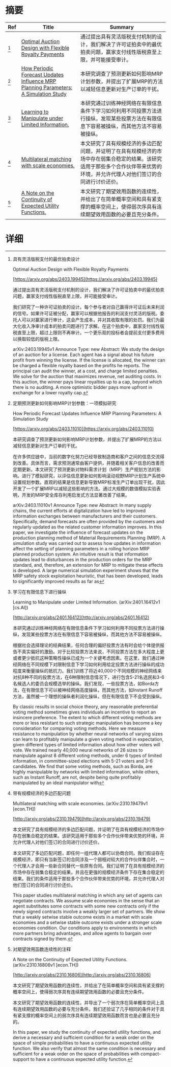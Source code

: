 # 摘要

| Ref | Title | Summary |
| --- | --- | --- |
| [^1] | [Optimal Auction Design with Flexible Royalty Payments](https://arxiv.org/abs/2403.19945) | 通过提出具有灵活版税支付机制的设计，我们解决了许可证拍卖中的最优拍卖问题，赢家支付线性版税直至上限，并可能接受审计。 |
| [^2] | [How Periodic Forecast Updates Influence MRP Planning Parameters: A Simulation Study](https://arxiv.org/abs/2403.11010) | 本研究调查了预测更新如何影响MRP计划参数，并提出了扩展MRP的方法以减轻信息更新对生产订单的干扰。 |
| [^3] | [Learning to Manipulate under Limited Information.](http://arxiv.org/abs/2401.16412) | 本研究通过训练神经网络在有限信息条件下学习如何利用不同投票方法进行操纵，发现某些投票方法在有限信息下容易被操纵，而其他方法不容易被操纵。 |
| [^4] | [Multilateral matching with scale economies.](http://arxiv.org/abs/2310.19479) | 本文研究了具有规模经济的多边匹配问题，并证明了在具有规模经济的市场中存在弱集合稳定的结果。该研究适用于那些多个合作伙伴带来优势的环境，并允许代理人对他们签订的合同进行讨价还价。 |
| [^5] | [A Note on the Continuity of Expected Utility Functions.](http://arxiv.org/abs/2310.16806) | 本文研究了期望效用函数的连续性，并给出了在简单概率空间和具有紧支撑的概率空间上，使得弱次序具有连续期望效用函数的必要且充分条件。 |

# 详细

[^1]: 具有灵活版税支付的最优拍卖设计

    Optimal Auction Design with Flexible Royalty Payments

    [https://arxiv.org/abs/2403.19945](https://arxiv.org/abs/2403.19945)

    通过提出具有灵活版税支付机制的设计，我们解决了许可证拍卖中的最优拍卖问题，赢家支付线性版税直至上限，并可能接受审计。

    

    我们研究了一种许可证拍卖的设计。每个参与者对自己赢得许可证后未来利润的信号。如果许可证被分配，赢家可以根据他报告的利润支付灵活的版税。委托人可以对赢家进行审计，这会产生成本，并对其收取有限的处罚。我们为最大化收入净审计成本的拍卖问题进行了求解。在这个拍卖中，赢家支付线性版税直至上限，超过上限则不再审计。一个更乐观的投标者会提前支付更多费用以换取较低的版税上限。

    arXiv:2403.19945v1 Announce Type: new  Abstract: We study the design of an auction for a license. Each agent has a signal about his future profit from winning the license. If the license is allocated, the winner can be charged a flexible royalty based on the profits he reports. The principal can audit the winner, at a cost, and charge limited penalties. We solve for the auction that maximizes revenue, net auditing costs. In this auction, the winner pays linear royalties up to a cap, beyond which there is no auditing. A more optimistic bidder pays more upfront in exchange for a lower royalty cap.
    
[^2]: 定期预测更新如何影响MRP计划参数：一项模拟研究

    How Periodic Forecast Updates Influence MRP Planning Parameters: A Simulation Study

    [https://arxiv.org/abs/2403.11010](https://arxiv.org/abs/2403.11010)

    本研究调查了预测更新如何影响MRP计划参数，并提出了扩展MRP的方法以减轻信息更新对生产订单的干扰。

    

    在许多供应链中，当前的数字化努力已经导致制造商和客户之间的信息交流得到改善。具体而言，需求预测通常由客户提供，并随着相关客户信息的改善而定期更新。本文研究了预测更新对物料需求计划（MRP）生产规划方法的影响。进行了模拟研究，以评估信息更新如何影响滚动视野MRP计划生产系统中设置规划参数。直观的结果是信息更新导致MRP标准生产订单出现干扰，因此开发了一个扩展MRP以减轻这些影响的方法。通过大规模的数值模拟实验表明，开发的MRP安全库存利用启发式方法显著改善了结果。

    arXiv:2403.11010v1 Announce Type: new  Abstract: In many supply chains, the current efforts at digitalization have led to improved information exchanges between manufacturers and their customers. Specifically, demand forecasts are often provided by the customers and regularly updated as the related customer information improves. In this paper, we investigate the influence of forecast updates on the production planning method of Material Requirements Planning (MRP). A simulation study was carried out to assess how updates in information affect the setting of planning parameters in a rolling horizon MRP planned production system. An intuitive result is that information updates lead to disturbances in the production orders for the MRP standard, and, therefore, an extension for MRP to mitigate these effects is developed. A large numerical simulation experiment shows that the MRP safety stock exploitation heuristic, that has been developed, leads to significantly improved results as far as 
    
[^3]: 学习在有限信息下进行操纵

    Learning to Manipulate under Limited Information. (arXiv:2401.16412v1 [cs.AI])

    [http://arxiv.org/abs/2401.16412](http://arxiv.org/abs/2401.16412)

    本研究通过训练神经网络在有限信息条件下学习如何利用不同投票方法进行操纵，发现某些投票方法在有限信息下容易被操纵，而其他方法不容易被操纵。

    

    根据社会选择理论的经典结果，任何合理的偏好投票方法有时会给个体提供报告不真实偏好的激励。对于比较投票方法来说，不同投票方法在多大程度上更或者更少抵抗这种策略性操纵已成为一个关键考虑因素。在这里，我们通过神经网络在不同规模下对限制信息下学习如何利用给定投票方法进行操纵的成功程度来衡量操纵的抵抗力。我们训练了将近40,000个不同规模的神经网络来对抗8种不同的投票方法，在6种限制信息情况下，进行包含5-21名选民和3-6名候选人的委员会规模选举的操纵。我们发现，一些投票方法，如Borda方法，在有限信息下可以被神经网络高度操纵，而其他方法，如Instant Runoff方法，虽然被一个理想的操纵者利润化操纵，但在有限信息下不会受到操纵。

    By classic results in social choice theory, any reasonable preferential voting method sometimes gives individuals an incentive to report an insincere preference. The extent to which different voting methods are more or less resistant to such strategic manipulation has become a key consideration for comparing voting methods. Here we measure resistance to manipulation by whether neural networks of varying sizes can learn to profitably manipulate a given voting method in expectation, given different types of limited information about how other voters will vote. We trained nearly 40,000 neural networks of 26 sizes to manipulate against 8 different voting methods, under 6 types of limited information, in committee-sized elections with 5-21 voters and 3-6 candidates. We find that some voting methods, such as Borda, are highly manipulable by networks with limited information, while others, such as Instant Runoff, are not, despite being quite profitably manipulated by an ideal manipulator with
    
[^4]: 带有规模经济的多边匹配问题

    Multilateral matching with scale economies. (arXiv:2310.19479v1 [econ.TH])

    [http://arxiv.org/abs/2310.19479](http://arxiv.org/abs/2310.19479)

    本文研究了具有规模经济的多边匹配问题，并证明了在具有规模经济的市场中存在弱集合稳定的结果。该研究适用于那些多个合作伙伴带来优势的环境，并允许代理人对他们签订的合同进行讨价还价。

    

    本文研究了多边匹配问题，即任何一组代理人都可以协商合同。我们假设存在规模经济，即只有当新签订的合同涉及一个弱相对较大的合作伙伴集合时，一个代理人才会用一些新合同替代一些原有合同。我们证明了在具有规模经济的市场中存在弱集合稳定的结果，并且在更强的规模经济条件下存在集合稳定的结果。我们的条件适用于那些多个合作伙伴带来优势的环境，并允许代理人对他们签订的合同进行讨价还价。

    This paper studies multilateral matching in which any set of agents can negotiate contracts. We assume scale economies in the sense that an agent substitutes some contracts with some new contracts only if the newly signed contracts involve a weakly larger set of partners. We show that a weakly setwise stable outcome exists in a market with scale economies and a setwise stable outcome exists under a stronger scale economies condition. Our conditions apply to environments in which more partners bring advantages, and allow agents to bargain over contracts signed by them.
    
[^5]: 对期望效用函数连续性的注释

    A Note on the Continuity of Expected Utility Functions. (arXiv:2310.16806v1 [econ.TH])

    [http://arxiv.org/abs/2310.16806](http://arxiv.org/abs/2310.16806)

    本文研究了期望效用函数的连续性，并给出了在简单概率空间和具有紧支撑的概率空间上，使得弱次序具有连续期望效用函数的必要且充分条件。

    

    本文研究了期望效用函数的连续性，并导出了一个弱次序在简单概率空间上具有连续期望效用函数的必要与充分条件。我们还验证了几乎相同的条件对于具有紧支撑的概率空间上的弱次序具有连续期望效用函数而言也是必要且充分的。

    In this paper, we study the continuity of expected utility functions, and derive a necessary and sufficient condition for a weak order on the space of simple probabilities to have a continuous expected utility function. We also verify that almost the same condition is necessary and sufficient for a weak order on the space of probabilities with compact-support to have a continuous expected utility function.
    

